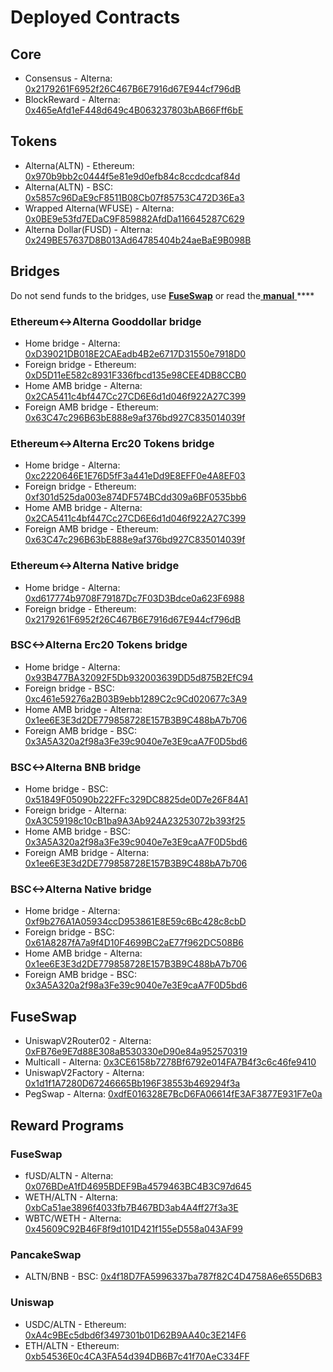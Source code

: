 # Deployed Contracts

## Core

* Consensus - Alterna: [0x2179261F6952f26C467B6E7916d67E944cf796dB](https://scan.alternanetwork.org/address/0x2179261F6952f26C467B6E7916d67E944cf796dB) 
* BlockReward - Alterna: [0x465eAfd1eF448d649c4B063237803bAB66Fff6bE](https://scan.alternanetwork.org/address/0x465eAfd1eF448d649c4B063237803bAB66Fff6bE)

## Tokens

* Alterna\(ALTN\) - Ethereum: [0x970b9bb2c0444f5e81e9d0efb84c8ccdcdcaf84d](https://etherscan.io/token/0x970b9bb2c0444f5e81e9d0efb84c8ccdcdcaf84d)
* Alterna\(ALTN\) - BSC: [0x5857c96DaE9cF8511B08Cb07f85753C472D36Ea3](https://bscscan.com/token/0x5857c96dae9cf8511b08cb07f85753c472d36ea3)
* Wrapped Alterna\(WFUSE\) - Alterna: [0x0BE9e53fd7EDaC9F859882AfdDa116645287C629](https://scan.alternanetwork.org/address/0x0BE9e53fd7EDaC9F859882AfdDa116645287C629)
* Alterna Dollar\(FUSD\) - Alterna: [0x249BE57637D8B013Ad64785404b24aeBaE9B098B](https://scan.alternanetwork.org/address/0x249BE57637D8B013Ad64785404b24aeBaE9B098B)

## Bridges

Do not send funds to the bridges, use [**FuseSwap**](https://fuseswap.com) or read the[ **manual** ](https://app.gitbook.com/@fuse-1/s/fuse-dev-docs/bridges/bridges)\*\*\*\*

### Ethereum&lt;-&gt;Alterna Gooddollar bridge

* Home bridge - Alterna: [0xD39021DB018E2CAEadb4B2e6717D31550e7918D0](https://scan.alternanetwork.org/address/0xD39021DB018E2CAEadb4B2e6717D31550e7918D0/transactions)
* Foreign bridge - Ethereum: [0xD5D11eE582c8931F336fbcd135e98CEE4DB8CCB0](https://etherscan.io/address/0xD5D11eE582c8931F336fbcd135e98CEE4DB8CCB0)
* Home AMB bridge - Alterna: [0x2CA5411c4bf447Cc27CD6E6d1d046f922A27C399](https://scan.alternanetwork.org/address/0x2CA5411c4bf447Cc27CD6E6d1d046f922A27C399/transactions)
* Foreign AMB bridge - Ethereum: [0x63C47c296B63bE888e9af376bd927C835014039f](https://etherscan.io/address/0x63C47c296B63bE888e9af376bd927C835014039f)

### Ethereum&lt;-&gt;Alterna Erc20 Tokens bridge

* Home bridge - Alterna: [0xc2220646E1E76D5fF3a441eDd9E8EFF0e4A8EF03](https://scan.alternanetwork.org/address/0xc2220646E1E76D5fF3a441eDd9E8EFF0e4A8EF03)
* Foreign bridge - Ethereum: [0xf301d525da003e874DF574BCdd309a6BF0535bb6](https://etherscan.io/address/0xf301d525da003e874DF574BCdd309a6BF0535bb6)
* Home AMB bridge - Alterna: [0x2CA5411c4bf447Cc27CD6E6d1d046f922A27C399](https://scan.alternanetwork.org/address/0x2CA5411c4bf447Cc27CD6E6d1d046f922A27C399/transactions)
* Foreign AMB bridge - Ethereum: [0x63C47c296B63bE888e9af376bd927C835014039f](https://etherscan.io/address/0x63C47c296B63bE888e9af376bd927C835014039f)

### Ethereum&lt;-&gt;Alterna Native bridge

* Home bridge - Alterna: [0xd617774b9708F79187Dc7F03D3Bdce0a623F6988](https://scan.alternanetwork.org/address/0xd617774b9708F79187Dc7F03D3Bdce0a623F6988/transactions)
* Foreign bridge - Ethereum: [0x2179261F6952f26C467B6E7916d67E944cf796dB](https://etherscan.io/address/0x2179261F6952f26C467B6E7916d67E944cf796dB)

### BSC&lt;-&gt;Alterna Erc20 Tokens bridge

* Home bridge - Alterna: [0x93B477BA32092F5Db932003639DD5d875B2EfC94](https://scan.alternanetwork.org/address/0x93B477BA32092F5Db932003639DD5d875B2EfC94/transactions)
* Foreign bridge - BSC: [0xc461e59276a2B03B9ebb1289C2c9Cd020677c3A9](https://bscscan.com/address/0xc461e59276a2B03B9ebb1289C2c9Cd020677c3A9)
* Home AMB bridge - Alterna: [0x1ee6E3E3d2DE779858728E157B3B9C488bA7b706](https://scan.alternanetwork.org/address/0x1ee6E3E3d2DE779858728E157B3B9C488bA7b706/transactions)
* Foreign AMB bridge - BSC: [0x3A5A320a2f98a3Fe39c9040e7e3E9caA7F0D5bd6](https://bscscan.com/address/0x3A5A320a2f98a3Fe39c9040e7e3E9caA7F0D5bd6)

### BSC&lt;-&gt;Alterna BNB bridge

* Home bridge - BSC: [0x51849F05090b222FFc329DC8825de0D7e26F84A1](https://bscscan.com/address/0x51849F05090b222FFc329DC8825de0D7e26F84A1)
* Foreign bridge - Alterna: [0xA3C59198c10cB1ba9A3Ab924A23253072b393f25](https://scan.alternanetwork.org/address/0xA3C59198c10cB1ba9A3Ab924A23253072b393f25)
* Home AMB bridge - BSC: [0x3A5A320a2f98a3Fe39c9040e7e3E9caA7F0D5bd6](https://bscscan.com/address/0x3A5A320a2f98a3Fe39c9040e7e3E9caA7F0D5bd6)
* Foreign AMB bridge - Alterna: [0x1ee6E3E3d2DE779858728E157B3B9C488bA7b706](https://scan.alternanetwork.org/address/0x1ee6E3E3d2DE779858728E157B3B9C488bA7b706)

### BSC&lt;-&gt;Alterna Native bridge

* Home bridge - Alterna: [0xf9b276A1A05934ccD953861E8E59c6Bc428c8cbD](https://scan.alternanetwork.org/address/0xf9b276A1A05934ccD953861E8E59c6Bc428c8cbD/transactions)
* Foreign bridge - BSC: [0x61A8287fA7a9f4D10F4699BC2aE77f962DC508B6](https://bscscan.com/address/0x61A8287fA7a9f4D10F4699BC2aE77f962DC508B6)
* Home AMB bridge - Alterna: [0x1ee6E3E3d2DE779858728E157B3B9C488bA7b706](https://scan.alternanetwork.org/address/0x1ee6E3E3d2DE779858728E157B3B9C488bA7b706)
* Foreign AMB bridge - BSC: [0x3A5A320a2f98a3Fe39c9040e7e3E9caA7F0D5bd6](https://bscscan.com/address/0x3A5A320a2f98a3Fe39c9040e7e3E9caA7F0D5bd6)

## FuseSwap

* UniswapV2Router02 - Alterna: [0xFB76e9E7d88E308aB530330eD90e84a952570319](https://scan.alternanetwork.org/address/0xFB76e9E7d88E308aB530330eD90e84a952570319)
* Multicall - Alterna: [0x3CE6158b7278Bf6792e014FA7B4f3c6c46fe9410](https://scan.alternanetwork.org/address/0x3CE6158b7278Bf6792e014FA7B4f3c6c46fe9410)
* UniswapV2Factory - Alterna: [0x1d1f1A7280D67246665Bb196F38553b469294f3a](https://scan.alternanetwork.org/address/0x1d1f1A7280D67246665Bb196F38553b469294f3a)
* PegSwap - Alterna: [0xdfE016328E7BcD6FA06614fE3AF3877E931F7e0a](https://scan.alternanetwork.org/address/0xdfE016328E7BcD6FA06614fE3AF3877E931F7e0a)

## Reward Programs

### FuseSwap

* fUSD/ALTN - Alterna: [0x076BDeA1fD4695BDEF9Ba4579463BC4B3C97d645](https://scan.alternanetwork.org/address/0x076BDeA1fD4695BDEF9Ba4579463BC4B3C97d645)
* WETH/ALTN - Alterna: [0xbCa51ae3896f4033fb7B467BD3ab4A4ff27f3a3E](https://scan.alternanetwork.org/address/0xbCa51ae3896f4033fb7B467BD3ab4A4ff27f3a3E)
* WBTC/WETH - Alterna: [0x45609C92B46F8f9d101D421f155eD558a043AF99](https://scan.alternanetwork.org/address/0x45609C92B46F8f9d101D421f155eD558a043AF99)

### PancakeSwap

* ALTN/BNB - BSC: [0x4f18D7FA5996337ba787f82C4D4758A6e655D6B3](https://bscscan.com/address/0x4f18D7FA5996337ba787f82C4D4758A6e655D6B3)

### Uniswap

* USDC/ALTN - Ethereum: [0xA4c9BEc5dbd6f3497301b01D62B9AA40c3E214F6](https://etherscan.io/address/0xA4c9BEc5dbd6f3497301b01D62B9AA40c3E214F6)
* ETH/ALTN - Ethereum: [0xb54536E0c4CA3FA54d394DB6B7c41f70AeC334FF](https://etherscan.io/address/0xb54536E0c4CA3FA54d394DB6B7c41f70AeC334FF)





